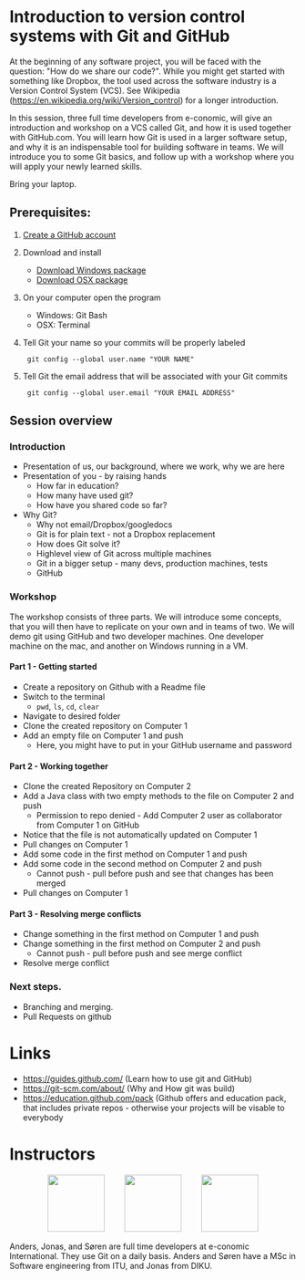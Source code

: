 # Introduction to version control systems with Git and GitHub

At the beginning of any software project, you will be faced with the question:
"How do we share our code?". While you might get started with something like
Dropbox, the tool used across the software industry is a Version Control
System (VCS). See Wikipedia (https://en.wikipedia.org/wiki/Version_control)
for a longer introduction.

In this session, three full time developers from e-conomic, will give an
introduction and workshop on a VCS called Git, and how it is used together
with GitHub.com. You will learn how Git is used in a larger software setup,
and why it is an indispensable tool for building software in teams. We will
introduce you to some Git basics, and follow up with a workshop where you will
apply your newly learned skills.

Bring your laptop.

## Prerequisites:
1. [Create a GitHub account](https://github.com/join)
2. Download and install

   * [Download Windows package](https://git-for-windows.github.io)
   * [Download OSX package](https://git-scm.com)
   
3. On your computer open the program 

    * Windows: Git Bash
    * OSX: Terminal
    
4. Tell Git your name so your commits will be properly labeled

        git config --global user.name "YOUR NAME"

5. Tell Git the email address that will be associated with your Git commits

        git config --global user.email "YOUR EMAIL ADDRESS"

## Session overview

### Introduction
* Presentation of us, our background, where we work, why we are here
* Presentation of you - by raising hands 
   * How far in education?
   * How many have used git?
   * How have you shared code so far?
* Why Git?
    * Why not email/Dropbox/googledocs
    * Git is for plain text - not a Dropbox replacement
    * How does Git solve it?
    * Highlevel view of Git across multiple machines
    * Git in a bigger setup - many devs, production machines, tests
    * GitHub

### Workshop

The workshop consists of three parts. We will introduce some concepts, that you will then have to replicate on your own and in teams of two. We will demo git using GitHub and two developer machines. One developer machine on the mac,
and another on Windows running in a VM. 

#### Part 1 - Getting started
* Create a repository on Github with a Readme file
* Switch to the terminal
   * `pwd`, `ls`, `cd`, `clear`
* Navigate to desired folder
* Clone the created repository on Computer 1
* Add an empty file on Computer 1 and push
   * Here, you might have to put in your GitHub username and password
   
#### Part 2 - Working together
* Clone the created Repository on Computer 2
* Add a Java class with two empty methods to the file on Computer 2 and push
   * Permission to repo denied - Add Computer 2 user as collaborator from Computer 1 on GitHub
* Notice that the file is not automatically updated on Computer 1
* Pull changes on Computer 1
* Add some code in the first method on Computer 1 and push
* Add some code in the second method on Computer 2 and push
  * Cannot push - pull before push and see that changes has been merged
* Pull changes on Computer 1

#### Part 3 - Resolving merge conflicts
* Change something in the first method on Computer 1 and push
* Change something in the first method on Computer 2 and push
  * Cannot push - pull before push and see merge conflict
* Resolve merge conflict

### Next steps.
* Branching and merging.
* Pull Requests on github

# Links
* https://guides.github.com/ (Learn how to use git and GitHub)
* https://git-scm.com/about/ (Why and How git was build)
* https://education.github.com/pack (Github offers and education pack, that includes private repos - otherwise your projects will be visable to everybody

# Instructors
<p align="center">
<img height="100" src="https://dl.dropboxusercontent.com/u/9021554/e-conomic/anders_mug.png">
&nbsp;
&nbsp;
&nbsp;
&nbsp;
<img height="100" src="https://dl.dropboxusercontent.com/u/9021554/e-conomic/jonas_mug.jpg">
&nbsp;
&nbsp;
&nbsp;
&nbsp;
<img height="100" src="https://dl.dropboxusercontent.com/u/9021554/e-conomic/ssn_mug.png">
</p>
Anders, Jonas, and Søren are full time developers at e-conomic International. They use Git on a daily basis. Anders and Søren have a MSc in Software engineering from ITU, and Jonas from DIKU.
